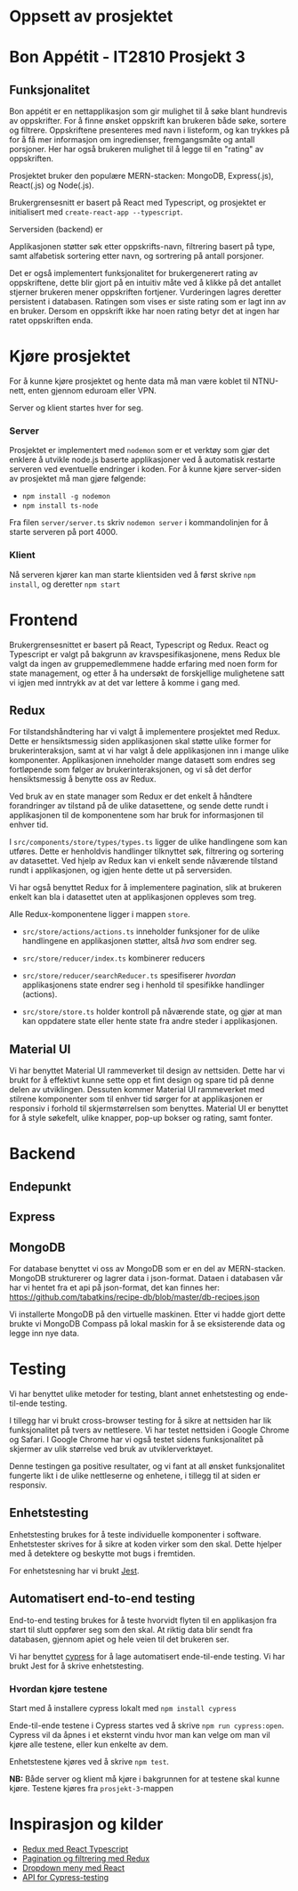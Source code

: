 # Oppsett av prosjektet

# Bon Appétit - IT2810 Prosjekt 3
  
## Funksjonalitet

Bon appétit er en nettapplikasjon som gir mulighet til å søke blant hundrevis av oppskrifter. For å finne ønsket oppskrift kan brukeren både søke, sortere og filtrere. Oppskriftene presenteres med navn i listeform, og kan trykkes på for å få mer informasjon om ingredienser, fremgangsmåte og antall porsjoner. Her har også brukeren mulighet til å legge til en "rating" av oppskriften.

Prosjektet bruker den populære MERN-stacken: MongoDB, Express(.js), React(.js) og Node(.js).

Brukergrensesnitt er basert på React med Typescript, og prosjektet er initialisert med `create-react-app --typescript`.


Serversiden (backend) er

  

Applikasjonen støtter søk etter oppskrifts-navn, filtrering basert på type, samt alfabetisk sortering etter navn, og sortrering på antall porsjoner.

  

Det er også implementert funksjonalitet for brukergenerert rating av oppskriftene, dette blir gjort på en intuitiv måte ved å klikke på det antallet stjerner brukeren mener oppskriften fortjener. Vurderingen lagres deretter persistent i databasen. Ratingen som vises er siste rating som er lagt inn av en bruker. Dersom en oppskrift ikke har noen rating betyr det at ingen har ratet oppskriften enda.

  

# Kjøre prosjektet

For å kunne kjøre prosjektet og hente data må man være koblet til NTNU-nett, enten gjennom eduroam eller VPN.


Server og klient startes hver for seg.

### Server

Prosjektet er implementert med `nodemon` som er et verktøy som gjør det enklere å utvikle node.js baserte applikasjoner ved å automatisk restarte serveren ved eventuelle endringer i koden. For å kunne kjøre server-siden av prosjektet må man  gjøre følgende:

- `npm install -g nodemon`
- `npm install ts-node` 


Fra filen `server/server.ts` skriv `nodemon server` i kommandolinjen for å starte serveren på port 4000.

### Klient

Nå serveren kjører kan man starte klientsiden ved å først skrive `npm install`, og deretter `npm start`

  

# Frontend


Brukergrensesnittet er basert på React, Typescript og Redux. React og Typescript er valgt på bakgrunn av kravspesifikasjonene, mens Redux ble valgt da ingen av gruppemedlemmene hadde erfaring med noen form for state management, og etter å ha undersøkt de forskjellige mulighetene satt vi igjen med inntrykk av at det var lettere å komme i gang med.

  



## Redux


For tilstandshåndtering har vi valgt å implementere prosjektet med Redux. Dette er hensiktsmessig siden applikasjonen skal støtte ulike former for brukerinteraksjon, samt at vi har valgt å dele applikasjonen inn i mange ulike komponenter. Applikasjonen inneholder mange datasett som endres seg fortløpende som følger av brukerinteraksjonen, og vi så det derfor hensiktsmessig å benytte oss av Redux. 

Ved bruk av en state manager som Redux er det enkelt å håndtere forandringer av tilstand på de ulike datasettene, og sende dette rundt i applikasjonen til de komponentene som har bruk for informasjonen til enhver tid.

I `src/components/store/types/types.ts` ligger de ulike handlingene som kan utføres. Dette er henholdvis handlinger tilknyttet søk, filtrering og sortering av datasettet. Ved hjelp av Redux kan vi enkelt sende nåværende tilstand rundt i applikasjonen, og igjen hente dette ut på serversiden. 

Vi har også benyttet Redux for å implementere pagination, slik at brukeren enkelt kan bla i datasettet uten at applikasjonen oppleves som treg. 

Alle Redux-komponentene ligger i mappen `store`.

-  `src/store/actions/actions.ts` inneholder funksjoner for de ulike handlingene en applikasjonen støtter, altså _hva_ som endrer seg.

-  `src/store/reducer/index.ts` kombinerer reducers

-  `src/store/reducer/searchReducer.ts` spesifiserer _hvordan_ applikasjonens state endrer seg i henhold til spesifikke handlinger (actions).

-  `src/store/store.ts` holder kontroll på nåværende state, og gjør at man kan oppdatere state eller hente state fra andre steder i applikasjonen.

  

## Material UI
Vi har benyttet Material UI rammeverket til design av nettsiden. Dette har vi brukt for å effektivt kunne sette opp et fint design og spare tid på denne delen av utviklingen. Dessuten kommer Material UI rammeverket med stilrene komponenter som til enhver tid sørger for at applikasjonen er responsiv i forhold til skjermstørrelsen som benyttes. Material UI er benyttet for å style søkefelt, ulike knapper, pop-up bokser og rating, samt fonter.

  

# Backend

  

## Endepunkt

  

## Express

  

## MongoDB

  

For database benyttet vi oss av MongoDB som er en del av MERN-stacken. MongoDB strukturerer og lagrer data i json-format. Dataen i databasen vår har vi hentet fra et api på json-format, det kan finnes her: https://github.com/tabatkins/recipe-db/blob/master/db-recipes.json

  

Vi installerte MongoDB på den virtuelle maskinen. Etter vi hadde gjort dette brukte vi MongoDB Compass på lokal maskin for å se eksisterende data og legge inn nye data.
 
  

# Testing


Vi har benyttet ulike metoder for testing, blant annet enhetstesting og ende-til-ende testing.

I tillegg har vi brukt cross-browser testing for å sikre at nettsiden har lik funksjonalitet på tvers av nettlesere. Vi har testet nettsiden i Google Chrome og Safari. I Google Chrome har vi også testet sidens funksjonalitet på skjermer av ulik størrelse ved bruk av utviklerverktøyet. 

  
Denne testingen ga positive resultater, og vi fant at all ønsket funksjonalitet fungerte likt i de ulike nettleserne og enhetene, i tillegg til at siden er responsiv.

  

## Enhetstesting

  

Enhetstesting brukes for å teste individuelle komponenter i software. Enhetstester skrives for å sikre at koden virker som den skal. Dette hjelper med å detektere og beskytte mot bugs i fremtiden.

  

For enhetstesning har vi brukt [Jest](https://jestjs.io/).

  

## Automatisert end-to-end testing

  

End-to-end testing brukes for å teste hvorvidt flyten til en applikasjon fra start til slutt oppfører seg som den skal. At riktig data blir sendt fra databasen, gjennom apiet og hele veien til det brukeren ser.

  

Vi har benyttet [cypress](https://www.cypress.io/) for å lage automatisert ende-til-ende testing.
Vi har brukt Jest for å skrive enhetstesting. 

  

### Hvordan kjøre testene

Start med å installere cypress lokalt med `npm install cypress`

Ende-til-ende testene i Cypress startes ved å skrive `npm run cypress:open`. Cypress vil da åpnes i et eksternt vindu hvor man kan velge om man vil kjøre alle testene, eller kun enkelte av dem. 

Enhetstestene kjøres ved å skrive `npm test`. 

**NB:** Både server og klient må kjøre i bakgrunnen for at testene skal kunne kjøre. Testene kjøres fra `prosjekt-3`-mappen



  
# Inspirasjon og kilder 
- [Redux med React Typescript](https://redux.js.org/recipes/usage-with-typescript)
- [Pagination og filtrering med Redux](https://soshace.com/filtering-sorting-and-pagination-advanced-filtering-with-react-and-redux/)
- [Dropdown meny med React](https://dev.to/ramonak/react-how-to-dynamically-sort-an-array-of-objects-using-the-dropdown-with-react-hooks-195p)
- [API for Cypress-testing](https://docs.cypress.io/api/api/table-of-contents.html)